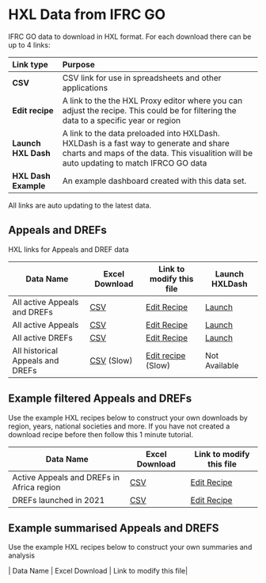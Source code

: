 # HXL Data from IFRC GO

IFRC GO data to download in HXL format. For each download there can be up to 4 links:

|Link type|Purpose|
|:--------|:------|
|**CSV**| CSV link for use in spreadsheets and other applications |
|**Edit recipe** | A link to the the HXL Proxy editor where you can adjust the recipe. This could be for filtering the data to a specific year or region |
|**Launch HXL Dash**| A link to the data preloaded into HXLDash. HXLDash is a fast way to generate and share charts and maps of the data. This visualition will be auto updating to match IFRCO GO data |
|**HXL Dash Example**| An example dashboard created with this data set. |

All links are auto updating to the latest data.

## Appeals and DREFs
HXL links for Appeals and DREF data

| Data Name                    | Excel Download | Link to modify this file| Launch HXLDash
|----------------------------|----------------|-------------------------|-------------------------|
| All active Appeals and DREFs | [CSV](https://proxy.hxlstandard.org/data.csv?dest=data_edit&filter01=cut&cut-skip-untagged01=on&tagger-match-all=on&tagger-01-header=aid&tagger-01-tag=%23meta%2Bid&tagger-02-header=amount_funded&tagger-02-tag=%23value%2Bfunded&tagger-03-header=amount_requested&tagger-03-tag=%23value%2Brequested&tagger-05-header=atype_display&tagger-05-tag=%23meta%2Bappeal%2Btype&tagger-06-header=code&tagger-06-tag=%23meta%2Bappeal%2Bid&tagger-11-header=country.iso&tagger-11-tag=%23country%2Bcode%2Bv_iso2&tagger-12-header=country.iso3&tagger-12-tag=%23country%2Bcode%2Bv_iso3&tagger-13-header=country.name&tagger-13-tag=%23country%2Bname&tagger-17-header=country.society_name&tagger-17-tag=%23org%2Bnational_society&tagger-19-header=dtype.id&tagger-19-tag=%23cause%2Bid&tagger-20-header=dtype.name&tagger-20-tag=%23cause%2Bname&tagger-22-header=end_date&tagger-22-tag=%23date%2Bend&tagger-26-header=name&tagger-26-tag=%23crisis%2Bname&tagger-28-header=num_beneficiaries&tagger-28-tag=%23beneficiaries%2Bnum&tagger-29-header=region.id&tagger-29-tag=%23region%2Bid&tagger-31-header=region.region_name&tagger-31-tag=%23region%2Bname&tagger-33-header=sector&tagger-33-tag=%23region%2Bname%2Boffice&tagger-34-header=start_date&tagger-34-tag=%23date%2Bstart&tagger-35-header=status&tagger-35-tag=%23status&header-row=1&url=https%3A%2F%2Fgoadmin.ifrc.org%2Fapi%2Fv2%2Fappeal%2F%3Fformat%3Dcsv%26status%3D0) | [Edit Recipe](https://proxy.hxlstandard.org/data/edit?dest=data_edit&filter01=cut&cut-skip-untagged01=on&tagger-match-all=on&tagger-01-header=aid&tagger-01-tag=%23meta%2Bid&tagger-02-header=amount_funded&tagger-02-tag=%23value%2Bfunded&tagger-03-header=amount_requested&tagger-03-tag=%23value%2Brequested&tagger-05-header=atype_display&tagger-05-tag=%23meta%2Bappeal%2Btype&tagger-06-header=code&tagger-06-tag=%23meta%2Bappeal%2Bid&tagger-11-header=country.iso&tagger-11-tag=%23country%2Bcode%2Bv_iso2&tagger-12-header=country.iso3&tagger-12-tag=%23country%2Bcode%2Bv_iso3&tagger-13-header=country.name&tagger-13-tag=%23country%2Bname&tagger-17-header=country.society_name&tagger-17-tag=%23org%2Bnational_society&tagger-19-header=dtype.id&tagger-19-tag=%23cause%2Bid&tagger-20-header=dtype.name&tagger-20-tag=%23cause%2Bname&tagger-22-header=end_date&tagger-22-tag=%23date%2Bend&tagger-26-header=name&tagger-26-tag=%23crisis%2Bname&tagger-28-header=num_beneficiaries&tagger-28-tag=%23beneficiaries%2Bnum&tagger-29-header=region.id&tagger-29-tag=%23region%2Bid&tagger-31-header=region.region_name&tagger-31-tag=%23region%2Bname&tagger-33-header=sector&tagger-33-tag=%23region%2Bname%2Boffice&tagger-34-header=start_date&tagger-34-tag=%23date%2Bstart&tagger-35-header=status&tagger-35-tag=%23status&header-row=1&url=https%3A%2F%2Fgoadmin.ifrc.org%2Fapi%2Fv2%2Fappeal%2F%3Fformat%3Dcsv%26status%3D0) | [Launch](https://hxldash.com/create/https%3A%2F%2Fproxy.hxlstandard.org%2Fdata.csv%3Fdest%3Ddata_edit%26filter01%3Dcut%26cut-skip-untagged01%3Don%26tagger-match-all%3Don%26tagger-01-header%3Daid%26tagger-01-tag%3D%2523meta%252Bid%26tagger-02-header%3Damount_funded%26tagger-02-tag%3D%2523value%252Bfunded%26tagger-03-header%3Damount_requested%26tagger-03-tag%3D%2523value%252Brequested%26tagger-05-header%3Datype_display%26tagger-05-tag%3D%2523meta%252Bappeal%252Btype%26tagger-06-header%3Dcode%26tagger-06-tag%3D%2523meta%252Bappeal%252Bid%26tagger-11-header%3Dcountry.iso%26tagger-11-tag%3D%2523country%252Bcode%252Bv_iso2%26tagger-12-header%3Dcountry.iso3%26tagger-12-tag%3D%2523country%252Bcode%252Bv_iso3%26tagger-13-header%3Dcountry.name%26tagger-13-tag%3D%2523country%252Bname%26tagger-17-header%3Dcountry.society_name%26tagger-17-tag%3D%2523org%252Bnational_society%26tagger-19-header%3Ddtype.id%26tagger-19-tag%3D%2523cause%252Bid%26tagger-20-header%3Ddtype.name%26tagger-20-tag%3D%2523cause%252Bname%26tagger-22-header%3Dend_date%26tagger-22-tag%3D%2523date%252Bend%26tagger-26-header%3Dname%26tagger-26-tag%3D%2523crisis%252Bname%26tagger-28-header%3Dnum_beneficiaries%26tagger-28-tag%3D%2523beneficiaries%252Bnum%26tagger-29-header%3Dregion.id%26tagger-29-tag%3D%2523region%252Bid%26tagger-31-header%3Dregion.region_name%26tagger-31-tag%3D%2523region%252Bname%26tagger-33-header%3Dsector%26tagger-33-tag%3D%2523region%252Bname%252Boffice%26tagger-34-header%3Dstart_date%26tagger-34-tag%3D%2523date%252Bstart%26tagger-35-header%3Dstatus%26tagger-35-tag%3D%2523status%26header-row%3D1%26url%3Dhttps%253A%252F%252Fgoadmin.ifrc.org%252Fapi%252Fv2%252Fappeal%252F%253Fformat%253Dcsv%2526status%253D0)||
| All active Appeals | [CSV](https://proxy.hxlstandard.org/data.csv?dest=data_edit&filter01=cut&filter-label01=Cut+columns+without+HXL+tags&cut-skip-untagged01=on&filter02=select&filter-label02=Filter+for+just+appeals&select-query02-01=%23meta%2Bappeal%2Btype+%3D+Emergency+Appeal&tagger-match-all=on&tagger-01-header=aid&tagger-01-tag=%23meta%2Bid&tagger-02-header=amount_funded&tagger-02-tag=%23value%2Bfunded&tagger-03-header=amount_requested&tagger-03-tag=%23value%2Brequested&tagger-05-header=atype_display&tagger-05-tag=%23meta%2Bappeal%2Btype&tagger-06-header=code&tagger-06-tag=%23meta%2Bappeal%2Bid&tagger-11-header=country.iso&tagger-11-tag=%23country%2Bcode%2Bv_iso2&tagger-12-header=country.iso3&tagger-12-tag=%23country%2Bcode%2Bv_iso3&tagger-13-header=country.name&tagger-13-tag=%23country%2Bname&tagger-17-header=country.society_name&tagger-17-tag=%23org%2Bnational_society&tagger-19-header=dtype.id&tagger-19-tag=%23cause%2Bid&tagger-20-header=dtype.name&tagger-20-tag=%23cause%2Bname&tagger-22-header=end_date&tagger-22-tag=%23date%2Bend&tagger-26-header=name&tagger-26-tag=%23crisis%2Bname&tagger-28-header=num_beneficiaries&tagger-28-tag=%23beneficiaries%2Bnum&tagger-29-header=region.id&tagger-29-tag=%23region%2Bid&tagger-31-header=region.region_name&tagger-31-tag=%23region%2Bname&tagger-33-header=sector&tagger-33-tag=%23region%2Bname%2Boffice&tagger-34-header=start_date&tagger-34-tag=%23date%2Bstart&tagger-35-header=status&tagger-35-tag=%23status&header-row=1&url=https%3A%2F%2Fgoadmin.ifrc.org%2Fapi%2Fv2%2Fappeal%2F%3Fformat%3Dcsv%26status%3D0) | [Edit Recipe](https://proxy.hxlstandard.org/data/edit?dest=data_edit&filter01=cut&filter-label01=Cut+columns+without+HXL+tags&cut-skip-untagged01=on&filter02=select&filter-label02=Filter+for+just+appeals&select-query02-01=%23meta%2Bappeal%2Btype+%3D+Emergency+Appeal&tagger-match-all=on&tagger-01-header=aid&tagger-01-tag=%23meta%2Bid&tagger-02-header=amount_funded&tagger-02-tag=%23value%2Bfunded&tagger-03-header=amount_requested&tagger-03-tag=%23value%2Brequested&tagger-05-header=atype_display&tagger-05-tag=%23meta%2Bappeal%2Btype&tagger-06-header=code&tagger-06-tag=%23meta%2Bappeal%2Bid&tagger-11-header=country.iso&tagger-11-tag=%23country%2Bcode%2Bv_iso2&tagger-12-header=country.iso3&tagger-12-tag=%23country%2Bcode%2Bv_iso3&tagger-13-header=country.name&tagger-13-tag=%23country%2Bname&tagger-17-header=country.society_name&tagger-17-tag=%23org%2Bnational_society&tagger-19-header=dtype.id&tagger-19-tag=%23cause%2Bid&tagger-20-header=dtype.name&tagger-20-tag=%23cause%2Bname&tagger-22-header=end_date&tagger-22-tag=%23date%2Bend&tagger-26-header=name&tagger-26-tag=%23crisis%2Bname&tagger-28-header=num_beneficiaries&tagger-28-tag=%23beneficiaries%2Bnum&tagger-29-header=region.id&tagger-29-tag=%23region%2Bid&tagger-31-header=region.region_name&tagger-31-tag=%23region%2Bname&tagger-33-header=sector&tagger-33-tag=%23region%2Bname%2Boffice&tagger-34-header=start_date&tagger-34-tag=%23date%2Bstart&tagger-35-header=status&tagger-35-tag=%23status&header-row=1&url=https%3A%2F%2Fgoadmin.ifrc.org%2Fapi%2Fv2%2Fappeal%2F%3Fformat%3Dcsv%26status%3D0) | [Launch](https://hxldash.com/create/https%3A%2F%2Fproxy.hxlstandard.org%2Fdata.csv%3Fdest%3Ddata_edit%26filter01%3Dcut%26filter-label01%3DCut%2Bcolumns%2Bwithout%2BHXL%2Btags%26cut-skip-untagged01%3Don%26filter02%3Dselect%26filter-label02%3DFilter%2Bfor%2Bjust%2Bappeals%26select-query02-01%3D%2523meta%252Bappeal%252Btype%2B%253D%2BEmergency%2BAppeal%26tagger-match-all%3Don%26tagger-01-header%3Daid%26tagger-01-tag%3D%2523meta%252Bid%26tagger-02-header%3Damount_funded%26tagger-02-tag%3D%2523value%252Bfunded%26tagger-03-header%3Damount_requested%26tagger-03-tag%3D%2523value%252Brequested%26tagger-05-header%3Datype_display%26tagger-05-tag%3D%2523meta%252Bappeal%252Btype%26tagger-06-header%3Dcode%26tagger-06-tag%3D%2523meta%252Bappeal%252Bid%26tagger-11-header%3Dcountry.iso%26tagger-11-tag%3D%2523country%252Bcode%252Bv_iso2%26tagger-12-header%3Dcountry.iso3%26tagger-12-tag%3D%2523country%252Bcode%252Bv_iso3%26tagger-13-header%3Dcountry.name%26tagger-13-tag%3D%2523country%252Bname%26tagger-17-header%3Dcountry.society_name%26tagger-17-tag%3D%2523org%252Bnational_society%26tagger-19-header%3Ddtype.id%26tagger-19-tag%3D%2523cause%252Bid%26tagger-20-header%3Ddtype.name%26tagger-20-tag%3D%2523cause%252Bname%26tagger-22-header%3Dend_date%26tagger-22-tag%3D%2523date%252Bend%26tagger-26-header%3Dname%26tagger-26-tag%3D%2523crisis%252Bname%26tagger-28-header%3Dnum_beneficiaries%26tagger-28-tag%3D%2523beneficiaries%252Bnum%26tagger-29-header%3Dregion.id%26tagger-29-tag%3D%2523region%252Bid%26tagger-31-header%3Dregion.region_name%26tagger-31-tag%3D%2523region%252Bname%26tagger-33-header%3Dsector%26tagger-33-tag%3D%2523region%252Bname%252Boffice%26tagger-34-header%3Dstart_date%26tagger-34-tag%3D%2523date%252Bstart%26tagger-35-header%3Dstatus%26tagger-35-tag%3D%2523status%26header-row%3D1%26url%3Dhttps%253A%252F%252Fgoadmin.ifrc.org%252Fapi%252Fv2%252Fappeal%252F%253Fformat%253Dcsv%2526status%253D0)||
| All active DREFs | [CSV](https://proxy.hxlstandard.org/data.csv?dest=data_edit&filter01=cut&cut-skip-untagged01=on&filter02=select&select-query02-01=%23meta%2Bappeal%2Btype+%3D+DREF&tagger-match-all=on&tagger-01-header=aid&tagger-01-tag=%23meta%2Bid&tagger-02-header=amount_funded&tagger-02-tag=%23value%2Bfunded&tagger-03-header=amount_requested&tagger-03-tag=%23value%2Brequested&tagger-05-header=atype_display&tagger-05-tag=%23meta%2Bappeal%2Btype&tagger-06-header=code&tagger-06-tag=%23meta%2Bappeal%2Bid&tagger-11-header=country.iso&tagger-11-tag=%23country%2Bcode%2Bv_iso2&tagger-12-header=country.iso3&tagger-12-tag=%23country%2Bcode%2Bv_iso3&tagger-13-header=country.name&tagger-13-tag=%23country%2Bname&tagger-17-header=country.society_name&tagger-17-tag=%23org%2Bnational_society&tagger-19-header=dtype.id&tagger-19-tag=%23cause%2Bid&tagger-20-header=dtype.name&tagger-20-tag=%23cause%2Bname&tagger-22-header=end_date&tagger-22-tag=%23date%2Bend&tagger-26-header=name&tagger-26-tag=%23crisis%2Bname&tagger-28-header=num_beneficiaries&tagger-28-tag=%23beneficiaries%2Bnum&tagger-29-header=region.id&tagger-29-tag=%23region%2Bid&tagger-31-header=region.region_name&tagger-31-tag=%23region%2Bname&tagger-33-header=sector&tagger-33-tag=%23region%2Bname%2Boffice&tagger-34-header=start_date&tagger-34-tag=%23date%2Bstart&tagger-35-header=status&tagger-35-tag=%23status&header-row=1&url=https%3A%2F%2Fgoadmin.ifrc.org%2Fapi%2Fv2%2Fappeal%2F%3Fformat%3Dcsv%26status%3D0) | [Edit Recipe](https://proxy.hxlstandard.org/data/edit?dest=data_edit&filter01=cut&cut-skip-untagged01=on&filter02=select&select-query02-01=%23meta%2Bappeal%2Btype+%3D+DREF&tagger-match-all=on&tagger-01-header=aid&tagger-01-tag=%23meta%2Bid&tagger-02-header=amount_funded&tagger-02-tag=%23value%2Bfunded&tagger-03-header=amount_requested&tagger-03-tag=%23value%2Brequested&tagger-05-header=atype_display&tagger-05-tag=%23meta%2Bappeal%2Btype&tagger-06-header=code&tagger-06-tag=%23meta%2Bappeal%2Bid&tagger-11-header=country.iso&tagger-11-tag=%23country%2Bcode%2Bv_iso2&tagger-12-header=country.iso3&tagger-12-tag=%23country%2Bcode%2Bv_iso3&tagger-13-header=country.name&tagger-13-tag=%23country%2Bname&tagger-17-header=country.society_name&tagger-17-tag=%23org%2Bnational_society&tagger-19-header=dtype.id&tagger-19-tag=%23cause%2Bid&tagger-20-header=dtype.name&tagger-20-tag=%23cause%2Bname&tagger-22-header=end_date&tagger-22-tag=%23date%2Bend&tagger-26-header=name&tagger-26-tag=%23crisis%2Bname&tagger-28-header=num_beneficiaries&tagger-28-tag=%23beneficiaries%2Bnum&tagger-29-header=region.id&tagger-29-tag=%23region%2Bid&tagger-31-header=region.region_name&tagger-31-tag=%23region%2Bname&tagger-33-header=sector&tagger-33-tag=%23region%2Bname%2Boffice&tagger-34-header=start_date&tagger-34-tag=%23date%2Bstart&tagger-35-header=status&tagger-35-tag=%23status&header-row=1&url=https%3A%2F%2Fgoadmin.ifrc.org%2Fapi%2Fv2%2Fappeal%2F%3Fformat%3Dcsv%26status%3D0) | [Launch](https://hxldash.com/create/https%3A%2F%2Fproxy.hxlstandard.org%2Fdata.csv%3Fdest%3Ddata_edit%26filter01%3Dcut%26cut-skip-untagged01%3Don%26filter02%3Dselect%26select-query02-01%3D%2523meta%252Bappeal%252Btype%2B%253D%2BDREF%26tagger-match-all%3Don%26tagger-01-header%3Daid%26tagger-01-tag%3D%2523meta%252Bid%26tagger-02-header%3Damount_funded%26tagger-02-tag%3D%2523value%252Bfunded%26tagger-03-header%3Damount_requested%26tagger-03-tag%3D%2523value%252Brequested%26tagger-05-header%3Datype_display%26tagger-05-tag%3D%2523meta%252Bappeal%252Btype%26tagger-06-header%3Dcode%26tagger-06-tag%3D%2523meta%252Bappeal%252Bid%26tagger-11-header%3Dcountry.iso%26tagger-11-tag%3D%2523country%252Bcode%252Bv_iso2%26tagger-12-header%3Dcountry.iso3%26tagger-12-tag%3D%2523country%252Bcode%252Bv_iso3%26tagger-13-header%3Dcountry.name%26tagger-13-tag%3D%2523country%252Bname%26tagger-17-header%3Dcountry.society_name%26tagger-17-tag%3D%2523org%252Bnational_society%26tagger-19-header%3Ddtype.id%26tagger-19-tag%3D%2523cause%252Bid%26tagger-20-header%3Ddtype.name%26tagger-20-tag%3D%2523cause%252Bname%26tagger-22-header%3Dend_date%26tagger-22-tag%3D%2523date%252Bend%26tagger-26-header%3Dname%26tagger-26-tag%3D%2523crisis%252Bname%26tagger-28-header%3Dnum_beneficiaries%26tagger-28-tag%3D%2523beneficiaries%252Bnum%26tagger-29-header%3Dregion.id%26tagger-29-tag%3D%2523region%252Bid%26tagger-31-header%3Dregion.region_name%26tagger-31-tag%3D%2523region%252Bname%26tagger-33-header%3Dsector%26tagger-33-tag%3D%2523region%252Bname%252Boffice%26tagger-34-header%3Dstart_date%26tagger-34-tag%3D%2523date%252Bstart%26tagger-35-header%3Dstatus%26tagger-35-tag%3D%2523status%26header-row%3D1%26url%3Dhttps%253A%252F%252Fgoadmin.ifrc.org%252Fapi%252Fv2%252Fappeal%252F%253Fformat%253Dcsv%2526status%253D0)|
|All historical Appeals and DREFs|[CSV](https://proxy.hxlstandard.org/data.csv?dest=data_edit&filter01=cut&filter-label01=Remove+columns+without+HXL+tags&cut-skip-untagged01=on&tagger-match-all=on&tagger-01-header=aid&tagger-01-tag=%23meta%2Bid&tagger-02-header=amount_funded&tagger-02-tag=%23value%2Bfunded&tagger-03-header=amount_requested&tagger-03-tag=%23value%2Brequested&tagger-04-header=atype&tagger-04-tag=%23meta%2Bappeal%2Btype&tagger-05-header=code&tagger-05-tag=%23meta%2Bappeal%2Bid&tagger-08-header=country.iso&tagger-08-tag=%23country%2Bcode&tagger-09-header=country.name&tagger-09-tag=%23country%2Bname&tagger-11-header=country.society_name&tagger-11-tag=%23org%2Bnational_society&tagger-13-header=dtype.id&tagger-13-tag=%23cause%2Bid&tagger-14-header=dtype.name&tagger-14-tag=%23cause%2Bname&tagger-16-header=end_date&tagger-16-tag=%23date%2Bend&tagger-20-header=name&tagger-20-tag=%23crisis%2Bname&tagger-22-header=num_beneficiaries&tagger-22-tag=%23beneficiaries%2Bnum&tagger-23-header=region.id&tagger-23-tag=%23region%2Bid&tagger-24-header=region.region_name&tagger-24-tag=%23region%2Bname&tagger-26-header=sector&tagger-26-tag=%23region%2Bname%2Boffice&tagger-27-header=start_date&tagger-27-tag=%23date%2Bstart&tagger-28-header=status&tagger-28-tag=%23status&header-row=1&url=https%3A%2F%2Fgoadmin.ifrc.org%2Fapi%2Fv2%2Fappeal%2F%3Fformat%3Dcsv%26limit%3D50000) (Slow) |[Edit recipe](https://proxy.hxlstandard.org/data?dest=data_edit&filter01=cut&filter-label01=Remove+columns+without+HXL+tags&cut-skip-untagged01=on&tagger-match-all=on&tagger-01-header=aid&tagger-01-tag=%23meta%2Bid&tagger-02-header=amount_funded&tagger-02-tag=%23value%2Bfunded&tagger-03-header=amount_requested&tagger-03-tag=%23value%2Brequested&tagger-04-header=atype&tagger-04-tag=%23meta%2Bappeal%2Btype&tagger-05-header=code&tagger-05-tag=%23meta%2Bappeal%2Bid&tagger-08-header=country.iso&tagger-08-tag=%23country%2Bcode&tagger-09-header=country.name&tagger-09-tag=%23country%2Bname&tagger-11-header=country.society_name&tagger-11-tag=%23org%2Bnational_society&tagger-13-header=dtype.id&tagger-13-tag=%23cause%2Bid&tagger-14-header=dtype.name&tagger-14-tag=%23cause%2Bname&tagger-16-header=end_date&tagger-16-tag=%23date%2Bend&tagger-20-header=name&tagger-20-tag=%23crisis%2Bname&tagger-22-header=num_beneficiaries&tagger-22-tag=%23beneficiaries%2Bnum&tagger-23-header=region.id&tagger-23-tag=%23region%2Bid&tagger-24-header=region.region_name&tagger-24-tag=%23region%2Bname&tagger-26-header=sector&tagger-26-tag=%23region%2Bname%2Boffice&tagger-27-header=start_date&tagger-27-tag=%23date%2Bstart&tagger-28-header=status&tagger-28-tag=%23status&header-row=1&url=https%3A%2F%2Fgoadmin.ifrc.org%2Fapi%2Fv2%2Fappeal%2F%3Fformat%3Dcsv%26limit%3D50000) (Slow)| Not Available |||


## Example filtered Appeals and DREFs

Use the example HXL recipes below to construct your own downloads by region, years, national societies and more. If you have not created a download recipe before then follow this 1 minute tutorial.

| Data Name                    | Excel Download | Link to modify this file|
|----------------------------|----------------|-------------------------|
| Active Appeals and DREFs in Africa region | [CSV](https://proxy.hxlstandard.org/data.csv?dest=data_edit&filter01=cut&filter-label01=Cut+columns+without+HXL+tags&cut-skip-untagged01=on&filter02=select&filter-label02=Filter+for+just+appeals&select-query02-01=%23meta%2Bappeal%2Btype+%3D+Emergency+Appeal&filter03=select&filter-label03=Filter+for+just+Africa&select-query03-01=%23region%2Bname%3DAfrica&tagger-match-all=on&tagger-01-header=aid&tagger-01-tag=%23meta%2Bid&tagger-02-header=amount_funded&tagger-02-tag=%23value%2Bfunded&tagger-03-header=amount_requested&tagger-03-tag=%23value%2Brequested&tagger-05-header=atype_display&tagger-05-tag=%23meta%2Bappeal%2Btype&tagger-06-header=code&tagger-06-tag=%23meta%2Bappeal%2Bid&tagger-11-header=country.iso&tagger-11-tag=%23country%2Bcode%2Bv_iso2&tagger-12-header=country.iso3&tagger-12-tag=%23country%2Bcode%2Bv_iso3&tagger-13-header=country.name&tagger-13-tag=%23country%2Bname&tagger-17-header=country.society_name&tagger-17-tag=%23org%2Bnational_society&tagger-19-header=dtype.id&tagger-19-tag=%23cause%2Bid&tagger-20-header=dtype.name&tagger-20-tag=%23cause%2Bname&tagger-22-header=end_date&tagger-22-tag=%23date%2Bend&tagger-26-header=name&tagger-26-tag=%23crisis%2Bname&tagger-28-header=num_beneficiaries&tagger-28-tag=%23beneficiaries%2Bnum&tagger-29-header=region.id&tagger-29-tag=%23region%2Bid&tagger-31-header=region.region_name&tagger-31-tag=%23region%2Bname&tagger-33-header=sector&tagger-33-tag=%23region%2Bname%2Boffice&tagger-34-header=start_date&tagger-34-tag=%23date%2Bstart&tagger-35-header=status&tagger-35-tag=%23status&header-row=1&url=https%3A%2F%2Fgoadmin.ifrc.org%2Fapi%2Fv2%2Fappeal%2F%3Fformat%3Dcsv%26status%3D0) | [Edit Recipe](https://proxy.hxlstandard.org/data/edit?dest=data_edit&filter01=cut&filter-label01=Cut+columns+without+HXL+tags&cut-skip-untagged01=on&filter02=select&filter-label02=Filter+for+just+appeals&select-query02-01=%23meta%2Bappeal%2Btype+%3D+Emergency+Appeal&filter03=select&filter-label03=Filter+for+just+Africa&select-query03-01=%23region%2Bname%3DAfrica&tagger-match-all=on&tagger-01-header=aid&tagger-01-tag=%23meta%2Bid&tagger-02-header=amount_funded&tagger-02-tag=%23value%2Bfunded&tagger-03-header=amount_requested&tagger-03-tag=%23value%2Brequested&tagger-05-header=atype_display&tagger-05-tag=%23meta%2Bappeal%2Btype&tagger-06-header=code&tagger-06-tag=%23meta%2Bappeal%2Bid&tagger-11-header=country.iso&tagger-11-tag=%23country%2Bcode%2Bv_iso2&tagger-12-header=country.iso3&tagger-12-tag=%23country%2Bcode%2Bv_iso3&tagger-13-header=country.name&tagger-13-tag=%23country%2Bname&tagger-17-header=country.society_name&tagger-17-tag=%23org%2Bnational_society&tagger-19-header=dtype.id&tagger-19-tag=%23cause%2Bid&tagger-20-header=dtype.name&tagger-20-tag=%23cause%2Bname&tagger-22-header=end_date&tagger-22-tag=%23date%2Bend&tagger-26-header=name&tagger-26-tag=%23crisis%2Bname&tagger-28-header=num_beneficiaries&tagger-28-tag=%23beneficiaries%2Bnum&tagger-29-header=region.id&tagger-29-tag=%23region%2Bid&tagger-31-header=region.region_name&tagger-31-tag=%23region%2Bname&tagger-33-header=sector&tagger-33-tag=%23region%2Bname%2Boffice&tagger-34-header=start_date&tagger-34-tag=%23date%2Bstart&tagger-35-header=status&tagger-35-tag=%23status&header-row=1&url=https%3A%2F%2Fgoadmin.ifrc.org%2Fapi%2Fv2%2Fappeal%2F%3Fformat%3Dcsv%26status%3D0) |
| DREFs launched in 2021 | [CSV](https://proxy.hxlstandard.org/data.csv?dest=data_edit&filter01=cut&cut-skip-untagged01=on&filter02=select&select-query02-01=%23meta%2Bappeal%2Btype+%3D+DREF&filter03=select&filter-label03=Filter+for+started+after+2020-12-31&select-query03-01=%23date%2Bstart%3E2020-12-31&tagger-match-all=on&tagger-01-header=aid&tagger-01-tag=%23meta%2Bid&tagger-02-header=amount_funded&tagger-02-tag=%23value%2Bfunded&tagger-03-header=amount_requested&tagger-03-tag=%23value%2Brequested&tagger-05-header=atype_display&tagger-05-tag=%23meta%2Bappeal%2Btype&tagger-06-header=code&tagger-06-tag=%23meta%2Bappeal%2Bid&tagger-11-header=country.iso&tagger-11-tag=%23country%2Bcode%2Bv_iso2&tagger-12-header=country.iso3&tagger-12-tag=%23country%2Bcode%2Bv_iso3&tagger-13-header=country.name&tagger-13-tag=%23country%2Bname&tagger-17-header=country.society_name&tagger-17-tag=%23org%2Bnational_society&tagger-19-header=dtype.id&tagger-19-tag=%23cause%2Bid&tagger-20-header=dtype.name&tagger-20-tag=%23cause%2Bname&tagger-22-header=end_date&tagger-22-tag=%23date%2Bend&tagger-26-header=name&tagger-26-tag=%23crisis%2Bname&tagger-28-header=num_beneficiaries&tagger-28-tag=%23beneficiaries%2Bnum&tagger-29-header=region.id&tagger-29-tag=%23region%2Bid&tagger-31-header=region.region_name&tagger-31-tag=%23region%2Bname&tagger-33-header=sector&tagger-33-tag=%23region%2Bname%2Boffice&tagger-34-header=start_date&tagger-34-tag=%23date%2Bstart&tagger-35-header=status&tagger-35-tag=%23status&header-row=1&url=https%3A%2F%2Fgoadmin.ifrc.org%2Fapi%2Fv2%2Fappeal%2F%3Fformat%3Dcsv%26status%3D0) | [Edit Recipe](https://proxy.hxlstandard.org/data/edit?dest=data_edit&filter01=cut&cut-skip-untagged01=on&filter02=select&select-query02-01=%23meta%2Bappeal%2Btype+%3D+DREF&filter03=select&filter-label03=Filter+for+started+after+2020-12-31&select-query03-01=%23date%2Bstart%3E2020-12-31&tagger-match-all=on&tagger-01-header=aid&tagger-01-tag=%23meta%2Bid&tagger-02-header=amount_funded&tagger-02-tag=%23value%2Bfunded&tagger-03-header=amount_requested&tagger-03-tag=%23value%2Brequested&tagger-05-header=atype_display&tagger-05-tag=%23meta%2Bappeal%2Btype&tagger-06-header=code&tagger-06-tag=%23meta%2Bappeal%2Bid&tagger-11-header=country.iso&tagger-11-tag=%23country%2Bcode%2Bv_iso2&tagger-12-header=country.iso3&tagger-12-tag=%23country%2Bcode%2Bv_iso3&tagger-13-header=country.name&tagger-13-tag=%23country%2Bname&tagger-17-header=country.society_name&tagger-17-tag=%23org%2Bnational_society&tagger-19-header=dtype.id&tagger-19-tag=%23cause%2Bid&tagger-20-header=dtype.name&tagger-20-tag=%23cause%2Bname&tagger-22-header=end_date&tagger-22-tag=%23date%2Bend&tagger-26-header=name&tagger-26-tag=%23crisis%2Bname&tagger-28-header=num_beneficiaries&tagger-28-tag=%23beneficiaries%2Bnum&tagger-29-header=region.id&tagger-29-tag=%23region%2Bid&tagger-31-header=region.region_name&tagger-31-tag=%23region%2Bname&tagger-33-header=sector&tagger-33-tag=%23region%2Bname%2Boffice&tagger-34-header=start_date&tagger-34-tag=%23date%2Bstart&tagger-35-header=status&tagger-35-tag=%23status&header-row=1&url=https%3A%2F%2Fgoadmin.ifrc.org%2Fapi%2Fv2%2Fappeal%2F%3Fformat%3Dcsv%26status%3D0) |||

## Example summarised Appeals and DREFS

Use the example HXL recipes below to construct your own summaries and analysis

| Data Name                    | Excel Download | Link to modify this file|
